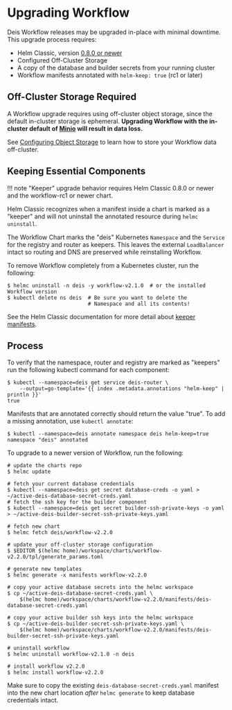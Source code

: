 # Upgrading Workflow

Deis Workflow releases may be upgraded in-place with minimal downtime. This upgrade process requires:

* Helm Classic, version [0.8.0 or newer](https://github.com/helm/helm-classic/releases/tag/0.8.0)
* Configured Off-Cluster Storage
* A copy of the database and builder secrets from your running cluster
* Workflow manifests annotated with `helm-keep: true` (rc1 or later)

## Off-Cluster Storage Required

A Workflow upgrade requires using off-cluster object storage, since the default
in-cluster storage is ephemeral. **Upgrading Workflow with the in-cluster default
of [Minio][] will result in data loss.**

See [Configuring Object Storage][] to learn how to store your Workflow data off-cluster.

## Keeping Essential Components

!!! note
    "Keeper" upgrade behavior requires Helm Classic 0.8.0 or newer and the workflow-rc1
    or newer chart.

Helm Classic recognizes when a manifest inside a chart is marked as a "keeper"
and will not uninstall the annotated resource during `helmc uninstall`.

The Workflow Chart marks the "deis" Kubernetes `Namespace` and the `Service`
for the registry and router as keepers. This leaves the external `LoadBalancer`
intact so routing and DNS are preserved while reinstalling Workflow.

To remove Workflow completely from a Kubernetes cluster, run the following:

```
$ helmc uninstall -n deis -y workflow-v2.1.0  # or the installed Workflow version
$ kubectl delete ns deis  # Be sure you want to delete the
                          # Namespace and all its contents!
```

See the Helm Classic documentation for more detail about [keeper manifests].

## Process

To verify that the namespace, router and registry are marked as "keepers" run the following kubectl command for each component:

```
$ kubectl --namespace=deis get service deis-router \
	--output=go-template='{{ index .metadata.annotations "helm-keep" | println }}'
true
```

Manifests that are annotated correctly should return the value "true". To add a missing annotation, use `kubectl annotate`:

```
$ kubectl --namespace=deis annotate namespace deis helm-keep=true
namespace "deis" annotated
```

To upgrade to a newer version of Workflow, run the following:

```
# update the charts repo
$ helmc update

# fetch your current database credentials
$ kubectl --namespace=deis get secret database-creds -o yaml > ~/active-deis-database-secret-creds.yaml
# fetch the ssh key for the builder component
$ kubectl --namespace=deis get secret builder-ssh-private-keys -o yaml > ~/active-deis-builder-secret-ssh-private-keys.yaml

# fetch new chart
$ helmc fetch deis/workflow-v2.2.0

# update your off-cluster storage configuration
$ $EDITOR $(helmc home)/workspace/charts/workflow-v2.2.0/tpl/generate_params.toml

# generate new templates
$ helmc generate -x manifests workflow-v2.2.0

# copy your active database secrets into the helmc workspace
$ cp ~/active-deis-database-secret-creds.yaml \
	$(helmc home)/workspace/charts/workflow-v2.2.0/manifests/deis-database-secret-creds.yaml

# copy your active builder ssh keys into the helmc workspace
$ cp ~/active-deis-builder-secret-ssh-private-keys.yaml \
	$(helmc home)/workspace/charts/workflow-v2.2.0/manifests/deis-builder-secret-ssh-private-keys.yaml

# uninstall workflow
$ helmc uninstall workflow-v2.1.0 -n deis

# install workflow v2.2.0
$ helmc install workflow-v2.2.0
```

Make sure to copy the existing `deis-database-secret-creds.yaml` manifest into the new chart
location *after* `helmc generate` to keep database credentials intact.

[configuring object storage]: ../installing-workflow/configuring-object-storage.md
[keeper manifests]: http://helm-classic.readthedocs.io/en/latest/awesome/#keeper-manifests
[minio]: https://github.com/deis/minio

